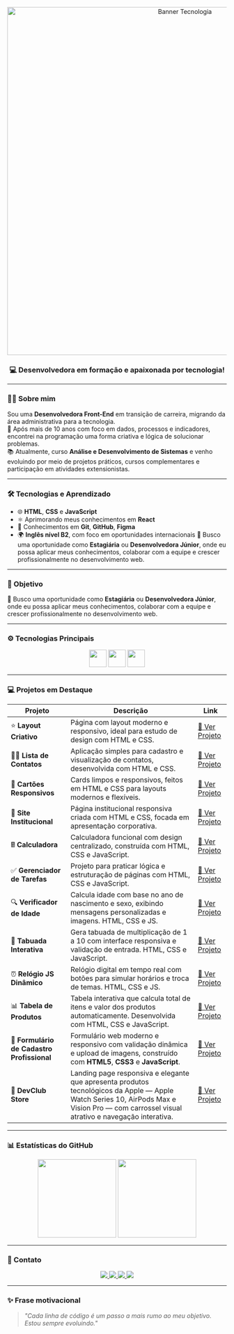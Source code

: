 <p align="center">
  <img src="https://i.postimg.cc/3wq3nvZ8/Banner-para-Linkedin-Tecnologia-em-Preto.png" alt="Banner Tecnologia" width="800"/>
</p>

<h3 align="center">💻 Desenvolvedora em formação e apaixonada por tecnologia!</h3>

---

### 👩‍💻 Sobre mim

Sou uma **Desenvolvedora Front-End** em transição de carreira, migrando da área administrativa para a tecnologia.  
💼 Após mais de 10 anos com foco em dados, processos e indicadores, encontrei na programação uma forma criativa e lógica de solucionar problemas.  
📚 Atualmente, curso **Análise e Desenvolvimento de Sistemas** e venho evoluindo por meio de projetos práticos, cursos complementares e participação em atividades extensionistas.

---

### 🛠 Tecnologias e Aprendizado

- 🌐 **HTML**, **CSS** e **JavaScript**  
- ⚛️ Aprimorando meus conhecimentos em **React**  
- 🧰 Conhecimentos em **Git**, **GitHub**, **Figma**  
- 🌍 **Inglês nível B2**, com foco em oportunidades internacionais
🚀 Busco uma oportunidade como **Estagiária** ou **Desenvolvedora Júnior**, onde eu possa aplicar meus conhecimentos, colaborar com a equipe e crescer profissionalmente no desenvolvimento web.

---

### 🎯 Objetivo

🚀 Busco uma oportunidade como **Estagiária** ou **Desenvolvedora Júnior**, onde eu possa aplicar meus conhecimentos, colaborar com a equipe e crescer profissionalmente no desenvolvimento web.

---



### ⚙️ Tecnologias Principais

<p align="center">
  <img src="https://cdn.jsdelivr.net/gh/devicons/devicon/icons/html5/html5-original.svg" width="40" height="40" />
  <img src="https://cdn.jsdelivr.net/gh/devicons/devicon/icons/css3/css3-original.svg" width="40" height="40" />
  <img src="https://cdn.jsdelivr.net/gh/devicons/devicon/icons/javascript/javascript-original.svg" width="40" height="40" />
</p>

---

### 💻 Projetos em Destaque

| Projeto                                   | Descrição                                                                                                                        | Link                                                                             |
|------------------------------------------|----------------------------------------------------------------------------------------------------------------------------------|----------------------------------------------------------------------------------|
| ⭐ **Layout Criativo**                     | Página com layout moderno e responsivo, ideal para estudo de design com HTML e CSS.                                              | [🔗 Ver Projeto](https://natipastre.github.io/Projeto1--LayoutCriativo/)          |
| 💇‍♀️ **Lista de Contatos**                | Aplicação simples para cadastro e visualização de contatos, desenvolvida com HTML e CSS.                                         | [🔗 Ver Projeto](https://natipastre.github.io/Projeto-2---Lista-de-Contatos/)     |
| 🧹 **Cartões Responsivos**                | Cards limpos e responsivos, feitos em HTML e CSS para layouts modernos e flexíveis.                                             | [🔗 Ver Projeto](https://natipastre.github.io/Projeto-3-Cards---Layout-Responsivo/) |
| 🏢 **Site Institucional**                 | Página institucional responsiva criada com HTML e CSS, focada em apresentação corporativa.                                       | [🔗 Ver Projeto](https://natipastre.github.io/Projeto-4---Front-End-Aprenser/)    |
| 🖩 **Calculadora**                        | Calculadora funcional com design centralizado, construída com HTML, CSS e JavaScript.                                            | [🔗 Ver Projeto](https://natipastre.github.io/Calculadora---js-/)                 |
| ✅ **Gerenciador de Tarefas**             | Projeto para praticar lógica e estruturação de páginas com HTML, CSS e JavaScript.                                              | [🔗 Ver Projeto](https://natipastre.github.io/Gerenciador-de-Tarefas/)            |
| 🔍 **Verificador de Idade**               | Calcula idade com base no ano de nascimento e sexo, exibindo mensagens personalizadas e imagens. HTML, CSS e JS.                | [🔗 Ver Projeto](https://natipastre.github.io/verificador-idade-javascript/)      |
| 🧮 **Tabuada Interativa**                  | Gera tabuada de multiplicação de 1 a 10 com interface responsiva e validação de entrada. HTML, CSS e JavaScript.                 | [🔗 Ver Projeto](https://natipastre.github.io/tabuada-interativa/)                |
| ⏰ **Relógio JS Dinâmico**                 | Relógio digital em tempo real com botões para simular horários e troca de temas. HTML, CSS e JS.                                | [🔗 Ver Projeto](https://natipastre.github.io/Rel-gio-JS-Din-mico/)               |
| 📊 **Tabela de Produtos**                  | Tabela interativa que calcula total de itens e valor dos produtos automaticamente. Desenvolvida com HTML, CSS e JavaScript.     | [🔗 Ver Projeto](https://natipastre.github.io/Tabela-de-Produtos/)                |
| 📝 **Formulário de Cadastro Profissional** | Formulário web moderno e responsivo com validação dinâmica e upload de imagens, construído com **HTML5**, **CSS3** e **JavaScript**. | [🔗 Ver Projeto](https://natipastre.github.io/Formul-rio-de-Cadastro-Profissional-e-Responsivo/) |
| 🚀 **DevClub Store**                      | Landing page responsiva e elegante que apresenta produtos tecnológicos da Apple — Apple Watch Series 10, AirPods Max e Vision Pro — com carrossel visual atrativo e navegação interativa. | [🔗 Ver Projeto](https://natipastre.github.io/DevClub-Store/)                    |




---

### 📊 Estatísticas do GitHub

<p align="center">
  <img height="180em" src="https://github-readme-stats.vercel.app/api?username=natipastre&show_icons=true&theme=radical" />
  <img height="180em" src="https://github-readme-stats.vercel.app/api/top-langs/?username=natipastre&layout=compact&langs_count=7&theme=radical" />
</p>

---

### 💌 Contato

<p align="center">
  <a href="https://www.linkedin.com/in/nataliapastre-dev/" target="_blank">
    <img src="https://img.shields.io/badge/LinkedIn-0077B5?style=for-the-badge&logo=linkedin&logoColor=white"/>
  </a>
  <a href="mailto:natalia.pastre@yahoo.com.br">
    <img src="https://img.shields.io/badge/Email-D14836?style=for-the-badge&logo=gmail&logoColor=white"/>
  </a>
  <a href="https://wa.me/5516997135203" target="_blank">
    <img src="https://img.shields.io/badge/WhatsApp-25D366?style=for-the-badge&logo=whatsapp&logoColor=white"/>
  </a>
  <a href="https://github.com/natipastre" target="_blank">
    <img src="https://img.shields.io/badge/GitHub-181717?style=for-the-badge&logo=github&logoColor=white"/>
  </a>
</p>

---

### ✨ Frase motivacional

> _"Cada linha de código é um passo a mais rumo ao meu objetivo. Estou sempre evoluindo."_



